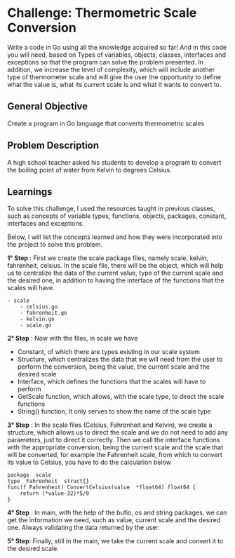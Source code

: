 # Challenge: Thermometric Scale Conversion

  
Write a code in Go using all the knowledge acquired so far! And in this code you will need, based on Types of variables, objects, classes, interfaces and exceptions so that the program can solve the problem presented. In addition, we increase the level of complexity, which will include another type of thermometer scale and will give the user the opportunity to define what the value is, what its current scale is and what it wants to convert to.

## General Objective
Create a program in Go language that converts thermometric scales

## Problem Description
A high school teacher asked his students to develop a program to convert the boiling point of water from Kelvin to degrees Celsius.

## Learnings

To solve this challenge, I used the resources taught in previous classes, such as concepts of variable types, functions, objects, packages, constant, interfaces and exceptions.

Below, I will list the concepts learned and how they were incorporated into the project to solve this problem.

**1° Step** : First we create the scale package files, namely scale, kelvin, fahrenheit, celsius. In the scale file, there will be the object, which will help us to centralize the data of the current value, type of the current scale and the desired one, in addition to having the interface of the functions that the scales will have.

    - scale
	    - celsius.go
	    - fahrenheit.go
	    - kelvin.go
	    - scale.go


**2° Step** : Now with the files, in scale we have

 - Constant, of which there are types existing in our scale system
 - Structure, which centralizes the data that we will need from the user to perform the conversion, being the value, the current scale and the desired scale
 - Interface, which defines the functions that the scales will have to perform
 - GetScale function, which allows, with the scale type, to direct the scale functions
 - String() function, It only serves to show the name of the scale type
  

**3° Step** : In the scale files (Celsius, Fahrenheit and Kelvin), we create a structure, which allows us to direct the scale and we do not need to add any parameters, just to direct it correctly. Then we call the interface functions with the appropriate conversion, being the current scale and the scale that will be converted, for example the Fahrenheit scale, from which to convert its value to Celsius, you have to do the calculation below

    package  scale
    type  Fahrenheit  struct{}
    func(f Fahrenheit) ConvertCelsius(value  *float64) float64 {
	    return (*value-32)*5/9
	}

  

**4° Step** : In main, with the help of the bufio, os and string packages, we can get the information we need, such as value, current scale and the desired one. Always validating the data returned by the user.

**5° Step**: Finally, still in the main, we take the current scale and convert it to the desired scale.